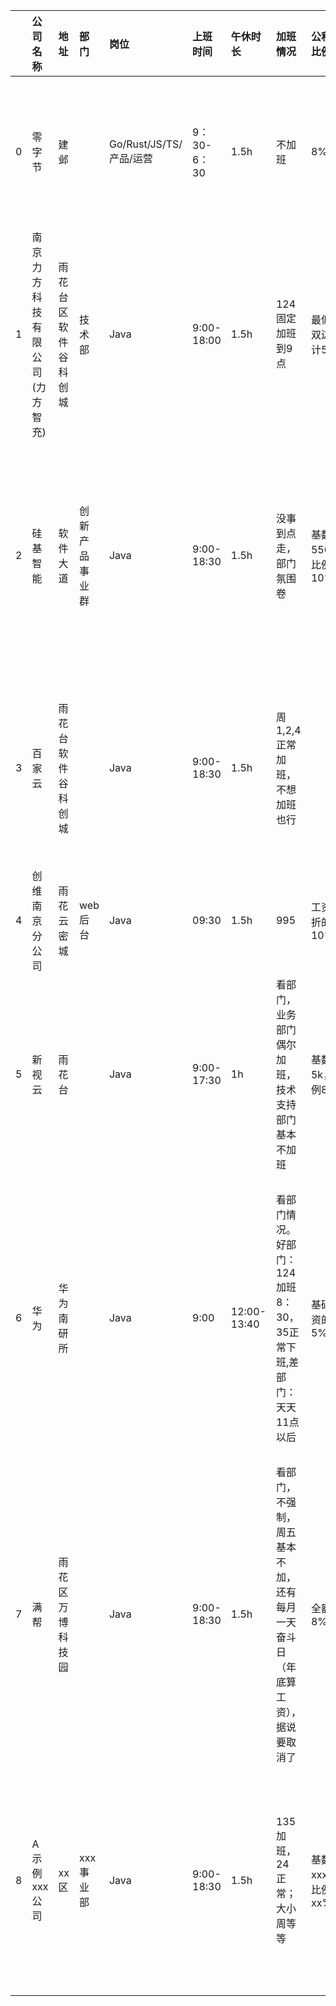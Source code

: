 |    | 公司名称             | 地址         | 部门      | 岗位                  | 上班时间       | 午休时长        | 加班情况                                     | 公积金比例          | 年终奖                      | 试用期工资                       | 工位电脑情况                                     | 年假                                   | 打卡情况                         | 其他备注               | 评论   |
|---:|:-----------------|:-----------|:--------|:--------------------|:-----------|:------------|:-----------------------------------------|:---------------|:-------------------------|:----------------------------|:-------------------------------------------|:-------------------------------------|:-----------------------------|:-------------------|:-----|
|  0 | 零字节              | 建邺         |         | Go/Rust/JS/TS/产品/运营 | 9：30-6：30  | 1.5h        | 不加班                                      | 8%             | 13薪，每年调薪一次               | 应届生八折，有工作经验的不打折             | macbook pro（入职满三年电脑转赠给员工），每人配一个显示器（24-32寸） | 入职转正就享受年假                            | 飞书打卡                         | 节日红包、年度旅游（21年三亚一周） |      |
|  1 | 南京力方科技有限公司(力方智充) | 雨花台区软件谷科创城 | 技术部     | Java                | 9:00-18:00 | 1.5h        | 124固定加班到9点                               | 最低，双边合计512     | 无                        | 三个月，打八折                     | 网吧工位，自带电脑                                  | 法定年假                                 | 严格打卡，迟打卡扣30，不打卡半天工资          |                    |      |
|  2 | 硅基智能             | 软件大道       | 创新产品事业群 | Java                | 9:00-18:30 | 1.5h        | 没事到点走，部门氛围卷                              | 基数5500，比例10%   | 13薪还是根据公司业绩提供，是否折扣，折扣比例。 | 不打折                         | 网吧工位                                       | 满一年才有正常年假，年假次年一月发放（不满一年打折）           | 是否严格打卡，使用的软件或者方式（比如钉钉或人脸识别）。 |                    |      |
|  3 | 百家云              | 雨花台软件谷科创城  |         | Java                | 9:00-18:30 | 1.5h        | 周1,2,4正常加班，不想加班也行                        |                |                          | 6个月不打折。                     | mac笔记本+小米曲面屏显示器                            | 年假次年一月发放，每满一年+1天                     | 每个月有4次迟到补卡机会，早上9.15之前打卡不算迟到  |                    |      |
|  4 | 创维南京分公司          | 雨花云密城      | web后台   | Java                | 09:30      | 1.5h        | 995                                      | 工资八折的10%       | 1个月工资                    | 不打折                         | Windows电脑+dell显示器                          | 法定年假                                 | 弹性打卡                         |                    |      |
|  5 | 新视云              | 雨花台        |         | Java                | 9:00-17:30 | 1h          | 看部门，业务部门偶尔加班，技术支持部门基本不加班                 | 基数5k，比例8%      | 固定13薪                    | 3年合同，试用期总共6个月，前三个月8折，后三个月全薪 | 配笔记本+显示器                                   | 5天年假+5天带薪病假（入职自动折算当年年假）              | 不打卡                          |                    |      |
|  6 | 华为               | 华为南研所      |         | Java                | 9:00       | 12:00-13:40 | 看部门情况。好部门：124加班8：30，35正常下班,差部门：天天11点以后   | 基础工资的5%        | 看部门盈利情况和个人绩效定            | 试用期6个月，100%工资不打折            | 配win台式机+双屏                                 | 没签奋斗协议的5天，但一般不给休，第二年可以换成钱。签了的自愿放弃年假了 | 必须按时打卡                       |                    |      |
|  7 | 满帮               | 雨花区万博科技园   |         | Java                | 9:00-18:30 | 1.5h        | 看部门，不强制， 周五基本不加，还有每月一天奋斗日（年底算工资）， 据说要取消了 | 全额8%           | 上下半年绩效                   |                             | 联想                                         |                                      |                              |                    |      |
|  8 | A示例xxx公司         | xx区        | xxx事业部  | Java                | 9:00-18:30 | 1.5h        | 135 加班，24 正常；大小周等等                       | 基数 xxxx，比例 xx% | 13薪还是根据公司业绩提供，是否折扣，折扣比例。 | 是否打折，比如 xx%。                | 工位大小，环境，是否提供设备，设备型号种类。                     | 是否有入职就有，是否有前置条件才有。                   | 是否严格打卡，使用的软件或者方式（比如钉钉或人脸识别）。 |                    |      |
